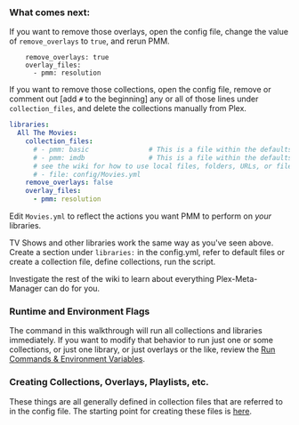 ### What comes next:

If you want to remove those overlays, open the config file, change the value of `remove_overlays` to `true`, and rerun PMM.

```
    remove_overlays: true
    overlay_files:
      - pmm: resolution
```

If you want to remove those collections, open the config file, remove or comment out [add `#` to the beginning] any or all of those lines under `collection_files`, and delete the collections manually from Plex.

```yaml
libraries:
  All The Movies:
    collection_files:
      # - pmm: basic               # This is a file within the defaults folder in the Repository
      # - pmm: imdb                # This is a file within the defaults folder in the Repository
      # see the wiki for how to use local files, folders, URLs, or files from git
      # - file: config/Movies.yml
    remove_overlays: false
    overlay_files:
      - pmm: resolution
```

Edit `Movies.yml` to reflect the actions you want PMM to perform on *your* libraries.

TV Shows and other libraries work the same way as you've seen above.  Create a section under `libraries:` in the config.yml, refer to default files or create a collection file, define collections, run the script.

Investigate the rest of the wiki to learn about everything Plex-Meta-Manager can do for you.

### Runtime and Environment Flags

The command in this walkthrough will run all collections and libraries immediately.  If you want to modify that behavior to run just one or some collections, or just one library, or just overlays or the like, review the [Run Commands & Environment Variables](../../environmental.md).

### Creating Collections, Overlays, Playlists, etc.

These things are all generally defined in collection files that are referred to in the config file.  The starting point for creating these files is [here](../../../files/collections.md).
